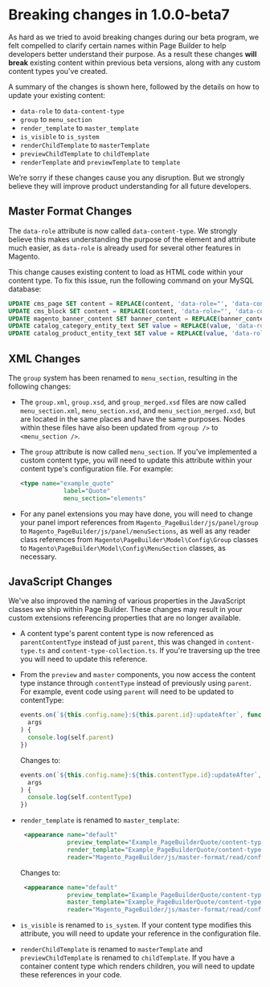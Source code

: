 # Breaking changes in 1.0.0-beta7

As hard as we tried to avoid breaking changes during our beta program, we felt compelled to clarify certain names within Page Builder to help developers better understand their purpose. As a result these changes **will break** existing content within previous beta versions, along with any custom content types you've created.

A summary of the changes is shown here, followed by the details on how to update your existing content:

- `data-role` to `data-content-type`
- `group` to `menu_section`
- `render_template` to `master_template`
- `is_visible` to `is_system`
- `renderChildTemplate` to `masterTemplate`
- `previewChildTemplate` to `childTemplate`
- `renderTemplate` and `previewTemplate` to `template`

We’re sorry if these changes cause you any disruption. But we strongly believe they will improve product understanding for all future developers.

## Master Format Changes

The `data-role` attribute is now called `data-content-type`. We strongly believe this makes understanding the purpose of the element and attribute much easier, as `data-role` is already used for several other features in Magento.

This change causes existing content to load as HTML code within your content type. To fix this issue, run the following command on your MySQL database:

```sql
UPDATE cms_page SET content = REPLACE(content, 'data-role="', 'data-content-type="');
UPDATE cms_block SET content = REPLACE(content, 'data-role="', 'data-content-type="');
UPDATE magento_banner_content SET banner_content = REPLACE(banner_content, 'data-role="', 'data-content-type="');
UPDATE catalog_category_entity_text SET value = REPLACE(value, 'data-role="', 'data-content-type="');
UPDATE catalog_product_entity_text SET value = REPLACE(value, 'data-role="', 'data-content-type="');
```

## XML Changes

The `group` system has been renamed to `menu_section`, resulting in the following changes:

- The `group.xml`, `group.xsd`, and `group_merged.xsd` files are now called `menu_section.xml`, `menu_section.xsd`, and `menu_section_merged.xsd`, but are located in the same places and have the same purposes. Nodes within these files have also been updated from `<group />` to `<menu_section />`.

- The `group` attribute is now called `menu_section`. If you've implemented a custom content type, you will need to update this attribute within your content type's configuration file. For example:

  ```xml
  <type name="example_quote"
              label="Quote"
              menu_section="elements"
  ```

- For any panel extensions you may have done, you will need to change your panel import references from `Magento_PageBuilder/js/panel/group` to `Magento_PageBuilder/js/panel/menuSections`, as well as any reader class references from `Magento\PageBuilder\Model\Config\Group` classes to `Magento\PageBuilder\Model\Config\MenuSection` classes, as necessary.

## JavaScript Changes

We've also improved the naming of various properties in the JavaScript classes we ship within Page Builder. These changes may result in your custom extensions referencing properties that are no longer available.

- A content type's parent content type is now referenced as `parentContentType` instead of just `parent`, this was changed in `content-type.ts` and `content-type-collection.ts`. If you're traversing up the tree you will need to update this reference.

- From the `preview` and `master` components, you now access the content type instance through `contentType` instead of previously using `parent`. For example, event code using `parent` will need to be updated to contentType:

  ```js
  events.on(`${this.config.name}:${this.parent.id}:updateAfter`, function(
    args
  ) {
    console.log(self.parent)
  })
  ```

  Changes to:

  ```js
  events.on(`${this.config.name}:${this.contentType.id}:updateAfter`, function(
    args
  ) {
    console.log(self.contentType)
  })
  ```

- `render_template` is renamed to `master_template`:

  ```xml
   <appearance name="default"
               preview_template="Example_PageBuilderQuote/content-type/example-quote/default/preview"
               render_template="Example_PageBuilderQuote/content-type/example-quote/default/master"
               reader="Magento_PageBuilder/js/master-format/read/configurable">
  ```

  Changes to:

  ```xml
   <appearance name="default"
               preview_template="Example_PageBuilderQuote/content-type/example-quote/default/preview"
               master_template="Example_PageBuilderQuote/content-type/example-quote/default/master"
               reader="Magento_PageBuilder/js/master-format/read/configurable">
  ```

* `is_visible` is renamed to `is_system`. If your content type modifies this attribute, you will need to update your reference in the configuration file.

* `renderChildTemplate` is renamed to `masterTemplate` and `previewChildTemplate` is renamed to `childTemplate`. If you have a container content type which renders children, you will need to update these references in your code.
